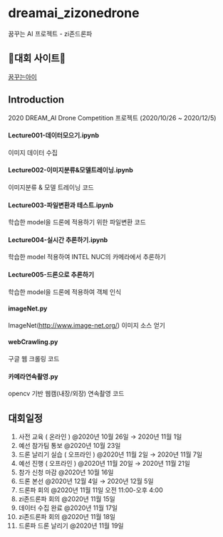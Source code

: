# dreamai_zizonedrone
꿈꾸는 AI 프로젝트 - zi존드론파

## 👾대회 사이트👾
[꿈꾸는아이](https://dreamai.kr/fair_intel)

## Introduction
2020 DREAM_AI Drone Competition 프로젝트 (2020/10/26 ~ 2020/12/5)
#### Lecture001-데이터모으기.ipynb
이미지 데이터 수집
#### Lecture002-이미지분류&모델트레이닝.ipynb
이미지분류 & 모델 트레이닝 코드
#### Lecture003-파일변환과 테스트.ipynb
학습한 model을 드론에 적용하기 위한 파일변환 코드
#### Lecture004-실시간 추론하기.ipynb
학습한 model 적용하여 INTEL NUC의 카메라에서 추론하기
#### Lecture005-드론으로 추론하기
학습한 model을 드론에 적용하여 객체 인식
#### imageNet.py
ImageNet(http://www.image-net.org/) 이미지 소스 얻기
#### webCrawling.py
구글 웹 크롤링 코드
#### 카메라연속촬영.py
opencv 기반 웹캠(내장/외장) 연속촬영 코드

## 대회일정
01. 사전 교육 ( 온라인 )	@2020년 10월 26일 → 2020년 11월 1일	
02. 예선 참가팀 통보	@2020년 10월 23일	
03. 드론 날리기 실습 ( 오프라인 )	@2020년 11월 2일 → 2020년 11월 7일	
04. 예선 진행 ( 오프라인 )	@2020년 11월 20일 → 2020년 11월 21일	
05. 참가 신청 마감	@2020년 10월 16일	
06. 드론 본선	@2020년 12월 4일 → 2020년 12월 5일	
07. 드론파 회의	@2020년 11월 11일 오전 11:00-오후 4:00	
08. zi존드론파 회의	@2020년 11월 15일	
09. 데이터 수집 완료	@2020년 11월 17일	
10. zi존드론파 회의	@2020년 11월 18일	
11. 드론파 드론 날리기	@2020년 11월 19일
